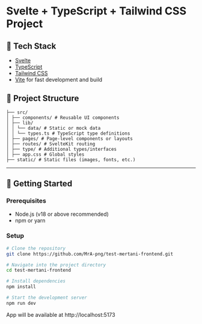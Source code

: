 # Svelte + TypeScript + Tailwind CSS Project

## 🚀 Tech Stack

- [Svelte](https://svelte.dev/)
- [TypeScript](https://www.typescriptlang.org/)
- [Tailwind CSS](https://tailwindcss.com/)
- [Vite](https://vitejs.dev/) for fast development and build

## 📂 Project Structure

```plaintext
├── src/
│ ├── components/ # Reusable UI components
│ ├── lib/
│ │ └── data/ # Static or mock data
│ │ └── types.ts # TypeScript type definitions
│ ├── pages/ # Page-level components or layouts
│ ├── routes/ # SvelteKit routing
│ ├── type/ # Additional types/interfaces
│ ├── app.css # Global styles
├── static/ # Static files (images, fonts, etc.)
```

---

## 🚀 Getting Started

### Prerequisites
- Node.js (v18 or above recommended)
- npm or yarn

### Setup

```bash
# Clone the repository
git clone https://github.com/MrA-png/test-mertani-frontend.git

# Navigate into the project directory
cd test-mertani-frontend

# Install dependencies
npm install

# Start the development server
npm run dev
```

App will be available at http://localhost:5173

